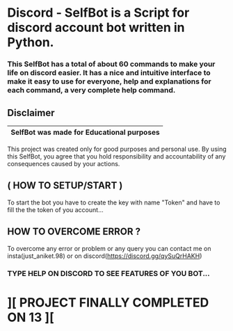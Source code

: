 # Discord - SelfBot is a Script for discord account bot written in Python.

### This SelfBot has a total of about 60 commands to make your life on discord easier. It has a nice and intuitive interface to make it easy to use for everyone, help and explanations for each command, a very complete help command.

## Disclaimer

|SelfBot was made for Educational purposes|
|-------------------------------------------------|
This project was created only for good purposes and personal use.
By using this SelfBot, you agree that you hold responsibility and accountability of any consequences caused by your actions.

## ( HOW TO SETUP/START )

To start the bot you have to create the key with name "Token" and have to fill the the token of you account...

## HOW TO OVERCOME ERROR ?

To overcome any error or problem or any query you can contact me on insta(just_aniket.98) or on discord(https://discord.gg/qySuQrHAKH)

### TYPE HELP ON DISCORD TO SEE FEATURES OF YOU BOT...

# ][ PROJECT FINALLY COMPLETED ON 13 ][
